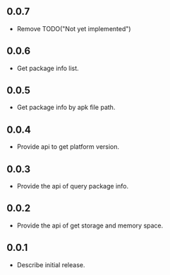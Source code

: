 ## 0.0.7

* Remove TODO("Not yet implemented")

## 0.0.6

* Get package info list.

## 0.0.5

* Get package info by apk file path.

## 0.0.4

* Provide api to get platform version.

## 0.0.3

* Provide the api of query package info.

## 0.0.2

* Provide the api of get storage and memory space.

## 0.0.1

* Describe initial release.

